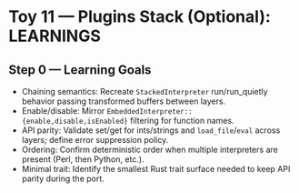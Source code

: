# Toy 11 — Plugins Stack (Optional): LEARNINGS

## Step 0 — Learning Goals
- Chaining semantics: Recreate `StackedInterpreter` run/run_quietly behavior passing transformed buffers between layers.
- Enable/disable: Mirror `EmbeddedInterpreter::{enable,disable,isEnabled}` filtering for function names.
- API parity: Validate set/get for ints/strings and `load_file`/`eval` across layers; define error suppression policy.
- Ordering: Confirm deterministic order when multiple interpreters are present (Perl, then Python, etc.).
- Minimal trait: Identify the smallest Rust trait surface needed to keep API parity during the port.

